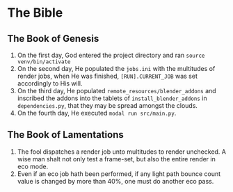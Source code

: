 # The Bible

## The Book of Genesis
1. On the first day, God entered the project directory and ran `source venv/bin/activate`
2. On the second day, He populated the `jobs.ini` with the multitudes of render jobs, when He was finished, `[RUN].CURRENT_JOB` was set accordingly to His will.
3. On the third day, He populated `remote_resources/blender_addons` and inscribed the addons into the tablets of `install_blender_addons` in `dependencies.py`, that they may be spread amongst the clouds.
4. On the fourth day, He executed `modal run src/main.py`.

## The Book of Lamentations
1. The fool dispatches a render job unto multitudes to render unchecked. A wise man shalt not only test a frame-set, but also the entire render in eco mode.
2. Even if an eco job hath been performed, if any light path bounce count value is changed by more than 40%, one must do another eco pass.

